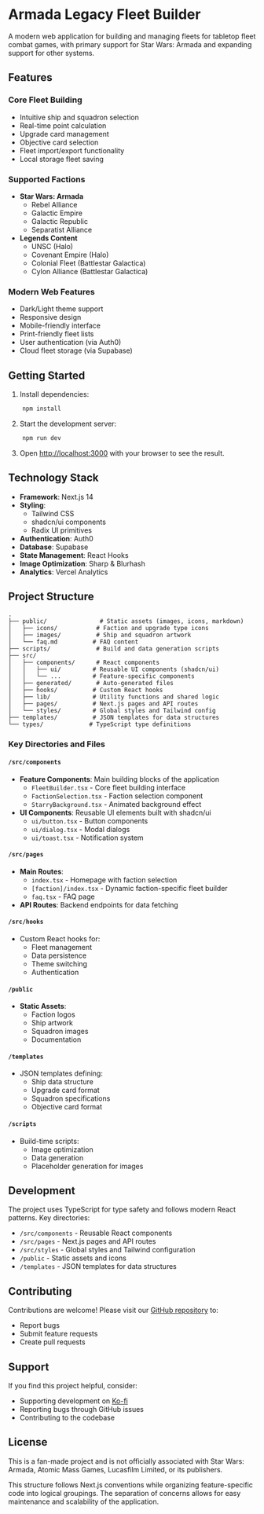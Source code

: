 # Armada Legacy Fleet Builder

A modern web application for building and managing fleets for tabletop fleet combat games, with primary support for Star Wars: Armada and expanding support for other systems.

## Features

### Core Fleet Building
- Intuitive ship and squadron selection
- Real-time point calculation
- Upgrade card management
- Objective card selection
- Fleet import/export functionality
- Local storage fleet saving

### Supported Factions
- **Star Wars: Armada**
  - Rebel Alliance
  - Galactic Empire
  - Galactic Republic
  - Separatist Alliance
- **Legends Content**
  - UNSC (Halo)
  - Covenant Empire (Halo)
  - Colonial Fleet (Battlestar Galactica)
  - Cylon Alliance (Battlestar Galactica)

### Modern Web Features
- Dark/Light theme support
- Responsive design
- Mobile-friendly interface
- Print-friendly fleet lists
- User authentication (via Auth0)
- Cloud fleet storage (via Supabase)

## Getting Started

1. Install dependencies:
```bash
    npm install
``` 

2. Start the development server:
```bash
    npm run dev
```

3. Open [http://localhost:3000](http://localhost:3000) with your browser to see the result.

## Technology Stack

- **Framework**: Next.js 14
- **Styling**: 
  - Tailwind CSS
  - shadcn/ui components
  - Radix UI primitives
- **Authentication**: Auth0
- **Database**: Supabase
- **State Management**: React Hooks
- **Image Optimization**: Sharp & Blurhash
- **Analytics**: Vercel Analytics

## Project Structure

```
.
├── public/               # Static assets (images, icons, markdown)
│   ├── icons/           # Faction and upgrade type icons
│   ├── images/          # Ship and squadron artwork
│   └── faq.md          # FAQ content
├── scripts/             # Build and data generation scripts
├── src/
│   ├── components/      # React components
│   │   ├── ui/         # Reusable UI components (shadcn/ui)
│   │   └── ...         # Feature-specific components
│   ├── generated/       # Auto-generated files
│   ├── hooks/          # Custom React hooks
│   ├── lib/            # Utility functions and shared logic
│   ├── pages/          # Next.js pages and API routes
│   └── styles/         # Global styles and Tailwind config
├── templates/          # JSON templates for data structures
└── types/             # TypeScript type definitions
```

### Key Directories and Files

#### `/src/components`
- **Feature Components**: Main building blocks of the application
  - `FleetBuilder.tsx` - Core fleet building interface
  - `FactionSelection.tsx` - Faction selection component
  - `StarryBackground.tsx` - Animated background effect
- **UI Components**: Reusable UI elements built with shadcn/ui
  - `ui/button.tsx` - Button components
  - `ui/dialog.tsx` - Modal dialogs
  - `ui/toast.tsx` - Notification system

#### `/src/pages`
- **Main Routes**:
  - `index.tsx` - Homepage with faction selection
  - `[faction]/index.tsx` - Dynamic faction-specific fleet builder
  - `faq.tsx` - FAQ page
- **API Routes**: Backend endpoints for data fetching

#### `/src/hooks`
- Custom React hooks for:
  - Fleet management
  - Data persistence
  - Theme switching
  - Authentication

#### `/public`
- **Static Assets**:
  - Faction logos
  - Ship artwork
  - Squadron images
  - Documentation

#### `/templates`
- JSON templates defining:
  - Ship data structure
  - Upgrade card format
  - Squadron specifications
  - Objective card format

#### `/scripts`
- Build-time scripts:
  - Image optimization
  - Data generation
  - Placeholder generation for images

## Development

The project uses TypeScript for type safety and follows modern React patterns. Key directories:

- `/src/components` - Reusable React components
- `/src/pages` - Next.js pages and API routes
- `/src/styles` - Global styles and Tailwind configuration
- `/public` - Static assets and icons
- `/templates` - JSON templates for data structures

## Contributing

Contributions are welcome! Please visit our [GitHub repository](https://github.com/Polkadoty/armada-list-builder) to:
- Report bugs
- Submit feature requests
- Create pull requests

## Support

If you find this project helpful, consider:
- Supporting development on [Ko-fi](https://ko-fi.com/polkadoty)
- Reporting bugs through GitHub issues
- Contributing to the codebase

## License

This is a fan-made project and is not officially associated with Star Wars: Armada, Atomic Mass Games, Lucasfilm Limited, or its publishers.



This structure follows Next.js conventions while organizing feature-specific code into logical groupings. The separation of concerns allows for easy maintenance and scalability of the application.